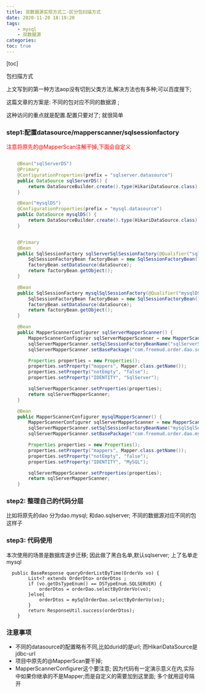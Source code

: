 ```yaml
---
title: 双数据源实现方式二-区分包扫描方式
date: 2020-11-20 18:19:20
tags:
	- mysql 
	- 双数据源
categories: 
toc: true
---
```




[toc]

包扫描方式

<!--more-->

上文写到的第一种方法aop没有切到父类方法,解决方法也有多种;可以百度搜下; 

这篇文章的方案是: 不同的包对应不同的数据源 ; 

这种访问的重点就是配置.配置只要对了; 就很简单

### step1:配置datasource/mapperscanner/sqlsessionfactory

<font color='red'>注意将原先的@MapperScan注解干掉,下面会自定义</font>

```java

    @Bean("sqlServerDS")
    @Primary
    @ConfigurationProperties(prefix = "sqlserver.datasource")
    public DataSource sqlServerDS() {
        return DataSourceBuilder.create().type(HikariDataSource.class).build();
    }

    @Bean("mysqlDS")
    @ConfigurationProperties(prefix = "mysql.datasource")
    public DataSource mysqlDS() {
        return DataSourceBuilder.create().type(HikariDataSource.class).build();
    }


    @Primary
    @Bean
    public SqlSessionFactory sqlServerSqlSessionFactory(@Qualifier("sqlServerDS") DataSource dataSource) throws Exception {
        SqlSessionFactoryBean factoryBean = new SqlSessionFactoryBean();
        factoryBean.setDataSource(dataSource);
        return factoryBean.getObject();
    }

    @Bean
    public SqlSessionFactory mysqlSqlSessionFactory(@Qualifier("mysqlDS") DataSource dataSource) throws Exception {
        SqlSessionFactoryBean factoryBean = new SqlSessionFactoryBean();
        factoryBean.setDataSource(dataSource);
        return factoryBean.getObject();
    }

    @Bean
    public MapperScannerConfigurer sqlServerMapperScanner() {
        MapperScannerConfigurer sqlServerMapperScanner = new MapperScannerConfigurer();
        sqlServerMapperScanner.setSqlSessionFactoryBeanName("sqlServerSqlSessionFactory");
        sqlServerMapperScanner.setBasePackage("com.freemud.order.dao.sqlserver");

        Properties properties = new Properties();
        properties.setProperty("mappers", Mapper.class.getName());
        properties.setProperty("notEmpty", "false");
        properties.setProperty("IDENTITY", "SqlServer");

        sqlServerMapperScanner.setProperties(properties);
        return sqlServerMapperScanner;
    }

    @Bean
    public MapperScannerConfigurer mysqlMapperScanner() {
        MapperScannerConfigurer sqlServerMapperScanner = new MapperScannerConfigurer();
        sqlServerMapperScanner.setSqlSessionFactoryBeanName("mysqlSqlSessionFactory");
        sqlServerMapperScanner.setBasePackage("com.freemud.order.dao.mysql");

        Properties properties = new Properties();
        properties.setProperty("mappers", Mapper.class.getName());
        properties.setProperty("notEmpty", "false");
        properties.setProperty("IDENTITY", "MySQL");

        sqlServerMapperScanner.setProperties(properties);
        return sqlServerMapperScanner;
    }


```

### step2: 整理自己的代码分层

比如将原先的dao 分为dao.mysql; 和dao.sqlserver; 不同的数据源对应不同的包这样子

### step3: 代码使用

本次使用的场景是数据库逐步迁移; 因此做了黑白名单,默认sqlserver; 上了名单走mysql

```
  public BaseResponse queryOrderListByTime(OrderVo vo) {
        List<? extends OrderDto> orderDtos ;
        if (vo.getDsTypeEnum() == DSTypeEnum.SQLSERVER) {
            orderDtos = orderDao.selectByOrderVo(vo);
        }else{
            orderDtos = mySqlOrderDao.selectByOrderVo(vo);
        }
        return ResponseUtil.success(orderDtos);
    }
```



### 注意事项

- 不同的datasource的配置略有不同,比如durid的是url; 而HikariDataSource是jdbc-url
- 项目中原先的@MapperScan要干掉; 
- MapperScannerConfigurer这个要注意; 因为代码有一定演示意义在内,实际中如果你继承的不是Mapper;而是自定义的需要加到这里面; 多个就用逗号隔开